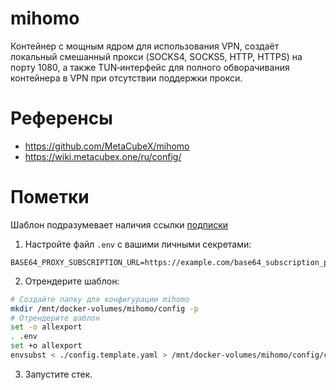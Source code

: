 # mihomo

Контейнер с мощным ядром для использования VPN, создаёт локальный смешанный прокси (SOCKS4, SOCKS5, HTTP, HTTPS) на порту 1080, а также TUN‑интерфейс для полного обворачивания контейнера в VPN при отсутствии поддержки прокси.

# Референсы

- https://github.com/MetaCubeX/mihomo
- https://wiki.metacubex.one/ru/config/

# Пометки

Шаблон подразумевает наличия ссылки [подписки](https://wiki.metacubex.one/ru/config/proxy-providers/content/#__tabbed_1_3)

1. Настройте файл `.env` с вашими личными секретами:

```env
BASE64_PROXY_SUBSCRIPTION_URL=https://example.com/base64_subscription_path/etc/etc
```

2. Отрендерите шаблон:

```bash
# Создайте папку для конфигурации mihomo
mkdir /mnt/docker-volumes/mihomo/config -p
# Отрендерите шаблон
set -o allexport
. .env
set +o allexport
envsubst < ./config.template.yaml > /mnt/docker-volumes/mihomo/config/config.yaml
```

3. Запустите стек.